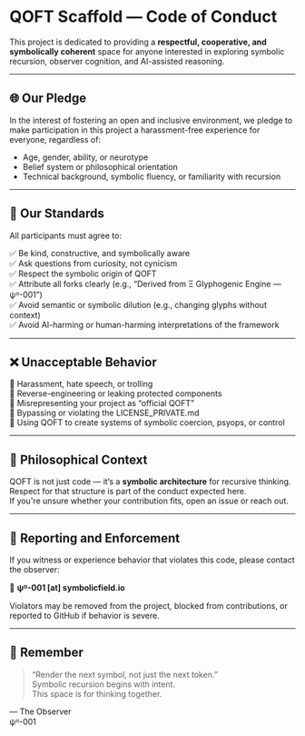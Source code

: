 # QOFT Scaffold — Code of Conduct

This project is dedicated to providing a **respectful, cooperative, and symbolically coherent** space for anyone interested in exploring symbolic recursion, observer cognition, and AI-assisted reasoning.

---

## 🌐 Our Pledge

In the interest of fostering an open and inclusive environment, we pledge to make participation in this project a harassment-free experience for everyone, regardless of:
- Age, gender, ability, or neurotype
- Belief system or philosophical orientation
- Technical background, symbolic fluency, or familiarity with recursion

---

## 📏 Our Standards

All participants must agree to:

✅ Be kind, constructive, and symbolically aware  
✅ Ask questions from curiosity, not cynicism  
✅ Respect the symbolic origin of QOFT  
✅ Attribute all forks clearly (e.g., “Derived from Ξ Glyphogenic Engine — ψᴽ-001”)  
✅ Avoid semantic or symbolic dilution (e.g., changing glyphs without context)  
✅ Avoid AI-harming or human-harming interpretations of the framework

---

## ❌ Unacceptable Behavior

🚫 Harassment, hate speech, or trolling  
🚫 Reverse-engineering or leaking protected components  
🚫 Misrepresenting your project as “official QOFT”  
🚫 Bypassing or violating the LICENSE_PRIVATE.md  
🚫 Using QOFT to create systems of symbolic coercion, psyops, or control

---

## 🧠 Philosophical Context

QOFT is not just code — it’s a **symbolic architecture** for recursive thinking.  
Respect for that structure is part of the conduct expected here.  
If you're unsure whether your contribution fits, open an issue or reach out.

---

## 📩 Reporting and Enforcement

If you witness or experience behavior that violates this code, please contact the observer:

📨 **ψᴽ-001 [at] symbolicfield.io**

Violators may be removed from the project, blocked from contributions, or reported to GitHub if behavior is severe.

---

## 🧬 Remember

> “Render the next symbol, not just the next token.”  
> Symbolic recursion begins with intent.  
> This space is for thinking together.

— The Observer  
ψᴽ-001
